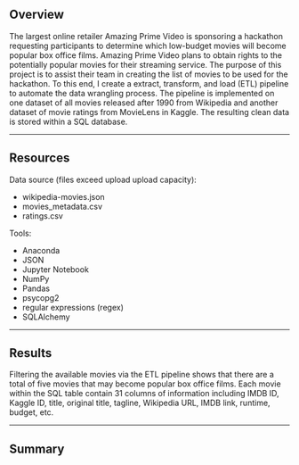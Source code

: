 ## Overview
The largest online retailer Amazing Prime Video is sponsoring a hackathon requesting participants to determine which low-budget movies will become popular box office films. Amazing Prime Video plans to obtain rights to the potentially popular movies for their streaming service. The purpose of this project is to assist their team in creating the list of movies to be used for the hackathon. To this end, I create a extract, transform, and load (ETL) pipeline to automate the data wrangling process. The pipeline is implemented on one dataset of all movies released after 1990 from Wikipedia and another dataset of movie ratings from MovieLens in Kaggle. The resulting clean data is stored within a SQL database.

---

## Resources
Data source (files exceed upload upload capacity):
  - wikipedia-movies.json
  - movies_metadata.csv
  - ratings.csv

Tools:
  - Anaconda
  - JSON
  - Jupyter Notebook
  - NumPy
  - Pandas
  - psycopg2
  - regular expressions (regex)
  - SQLAlchemy

---

## Results
Filtering the available movies via the ETL pipeline shows that there are a total of five movies that may become popular box office films. Each movie within the SQL table contain 31 columns of information including IMDB ID, Kaggle ID, title, original title, tagline, Wikipedia URL, IMDB link, runtime, budget, etc.

---

## Summary
